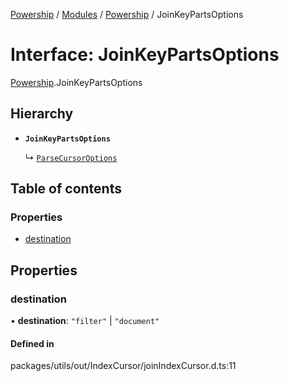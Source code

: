 [Powership](../README.md) / [Modules](../modules.md) / [Powership](../modules/Powership.md) / JoinKeyPartsOptions

# Interface: JoinKeyPartsOptions

[Powership](../modules/Powership.md).JoinKeyPartsOptions

## Hierarchy

- **`JoinKeyPartsOptions`**

  ↳ [`ParseCursorOptions`](Powership.ParseCursorOptions.md)

## Table of contents

### Properties

- [destination](Powership.JoinKeyPartsOptions.md#destination)

## Properties

### destination

• **destination**: ``"filter"`` \| ``"document"``

#### Defined in

packages/utils/out/IndexCursor/joinIndexCursor.d.ts:11
